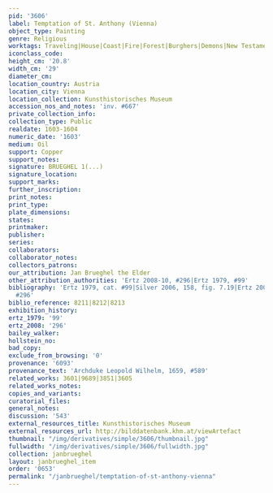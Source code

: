 ```yaml
---
pid: '3606'
label: Temptation of St. Anthony (Vienna)
object_type: Painting
genre: Religious
worktags: Traveling|House|Coast|Fire|Forest|Burghers|Demons|New Testament|Saint
iconclass_code:
height_cm: '20.8'
width_cm: '29'
diameter_cm:
location_country: Austria
location_city: Vienna
location_collection: Kunsthistorisches Museum
accession_nos_and_notes: 'inv. #667'
private_collection_info:
collection_type: Public
realdate: 1603-1604
numeric_date: '1603'
medium: Oil
support: Copper
support_notes:
signature: BRUEGHEL 1(...)
signature_location:
support_marks:
further_inscription:
print_notes:
print_type:
plate_dimensions:
states:
printmaker:
publisher:
series:
collaborators:
collaborator_notes:
collectors_patrons:
our_attribution: Jan Brueghel the Elder
other_attribution_authorities: 'Ertz 2008-10, #296|Ertz 1979, #99'
bibliography: 'Ertz 1979, cat. #99|Silver 2006, 158, fig. 7.19|Ertz 2008-10, cat.
  #296'
biblio_reference: 8211|8212|8213
exhibition_history:
ertz_1979: '99'
ertz_2008: '296'
bailey_walker:
hollstein_no:
bad_copy:
exclude_from_browsing: '0'
provenance: '6093'
provenance_text: 'Archduke Leopold Wilhelm, 1659, #589'
related_works: 3601|9689|3851|3605
related_works_notes:
copies_and_variants:
curatorial_files:
general_notes:
discussion: '543'
external_resources_title: Kunsthistorisches Museum
external_resources_url: http://bilddatenbank.khm.at/viewArtefact
thumbnail: "/img/derivatives/simple/3606/thumbnail.jpg"
fullwidth: "/img/derivatives/simple/3606/fullwidth.jpg"
collection: janbrueghel
layout: janbrueghel_item
order: '0653'
permalink: "/janbrueghel/temptation-of-st-anthony-vienna"
---
```

